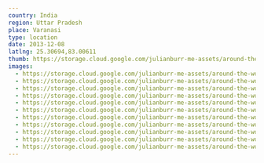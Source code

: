 ```yaml
---
country: India
region: Uttar Pradesh
place: Varanasi
type: location
date: 2013-12-08
latlng: 25.30694,83.00611
thumb: https://storage.cloud.google.com/julianburr-me-assets/around-the-world/india/varanasi/IMG_1743--thumb.JPG
images:
  - https://storage.cloud.google.com/julianburr-me-assets/around-the-world/india/varanasi/IMG_1738.JPG
  - https://storage.cloud.google.com/julianburr-me-assets/around-the-world/india/varanasi/IMG_1783.JPG
  - https://storage.cloud.google.com/julianburr-me-assets/around-the-world/india/varanasi/IMG_1743.JPG
  - https://storage.cloud.google.com/julianburr-me-assets/around-the-world/india/varanasi/IMG_1737.JPG
  - https://storage.cloud.google.com/julianburr-me-assets/around-the-world/india/varanasi/IMG_1735.JPG
  - https://storage.cloud.google.com/julianburr-me-assets/around-the-world/india/varanasi/IMG_1736.JPG
  - https://storage.cloud.google.com/julianburr-me-assets/around-the-world/india/varanasi/IMG_1747.JPG
  - https://storage.cloud.google.com/julianburr-me-assets/around-the-world/india/varanasi/IMG_1784.JPG
  - https://storage.cloud.google.com/julianburr-me-assets/around-the-world/india/varanasi/IMG_1772.JPG
  - https://storage.cloud.google.com/julianburr-me-assets/around-the-world/india/varanasi/IMG_1750.JPG
  - https://storage.cloud.google.com/julianburr-me-assets/around-the-world/india/varanasi/IMG_1773.JPG
---
```

